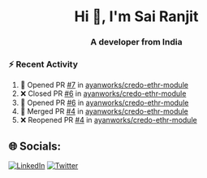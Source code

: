 <h1 align="center">Hi 👋, I'm Sai Ranjit</h1>
<h3 align="center">A developer from India</h3>

### :zap: Recent Activity

<!--START_SECTION:activity-->
1. 💪 Opened PR [#7](https://github.com/ayanworks/credo-ethr-module/pull/7) in [ayanworks/credo-ethr-module](https://github.com/ayanworks/credo-ethr-module)
2. ❌ Closed PR [#6](https://github.com/ayanworks/credo-ethr-module/pull/6) in [ayanworks/credo-ethr-module](https://github.com/ayanworks/credo-ethr-module)
3. 💪 Opened PR [#6](https://github.com/ayanworks/credo-ethr-module/pull/6) in [ayanworks/credo-ethr-module](https://github.com/ayanworks/credo-ethr-module)
4. 🎉 Merged PR [#4](https://github.com/ayanworks/credo-ethr-module/pull/4) in [ayanworks/credo-ethr-module](https://github.com/ayanworks/credo-ethr-module)
5. ❌ Reopened PR [#4](https://github.com/ayanworks/credo-ethr-module/pull/4) in [ayanworks/credo-ethr-module](https://github.com/ayanworks/credo-ethr-module)
<!--END_SECTION:activity-->

## 🌐 Socials:
[![LinkedIn](https://img.shields.io/badge/LinkedIn-%230077B5.svg?logo=linkedin&logoColor=white)](https://linkedin.com/in/sairanjit) [![Twitter](https://img.shields.io/badge/Twitter-%231DA1F2.svg?logo=Twitter&logoColor=white)](https://twitter.com/sairanjit_) 
